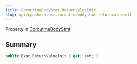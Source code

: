 ```yaml
---
title: CoroutineBodyStmt.ReturnValueInit
slug: api/cppsharp.ast.coroutinebodystmt.returnvalueinit
---
```

Property in [CoroutineBodyStmt](/api/cppsharp/ast/coroutinebodystmt)

## Summary



```csharp
public Expr ReturnValueInit { get; set; }
```

